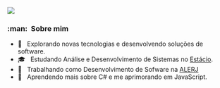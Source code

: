 
![](https://komarev.com/ghpvc/?username=gustamdz&color=006bed)

<h3> :man: &nbsp;Sobre mim </h3>

- 🤔 &nbsp; Explorando novas tecnologias e desenvolvendo soluções de software.
- 🎓 &nbsp; Estudando Análise e Desenvolvimento de Sistemas no <a href="https://estacio.br/">Estácio</a>.
- 💼 &nbsp; Trabalhando como Desenvolvimento de Sofware na <a href="[https://estacio.br/](https://www.alerj.rj.gov.br/)">ALERJ</a>
- 🌱 &nbsp; Aprendendo mais sobre C# e me aprimorando em JavaScript.
